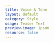 ```yaml
---
title: Voice & Tone
layout: default
category: Style
usage: Teaser Text
preview-image: ipsum
resource: false
---
```

